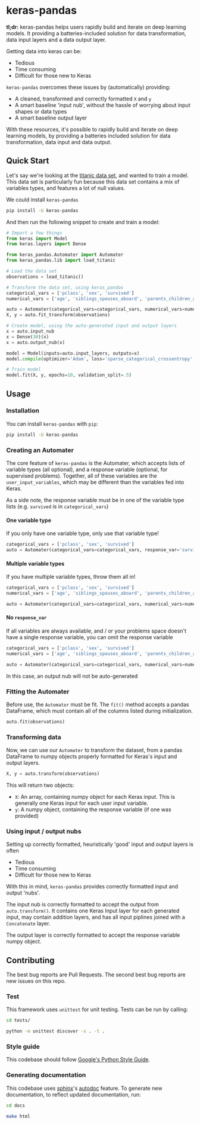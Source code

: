 # keras-pandas

**tl;dr:** keras-pandas helps users rapidly build and iterate on deep learning models. It providing a 
batteries-included solution for data transformation, data input layers and a data output layer.

Getting data into keras can be:

 - Tedious
 - Time consuming
 - Difficult for those new to Keras

`keras-pandas` overcomes these issues by (automatically) providing:

 - A cleaned, transformed and correctly formatted `X` and `y`
 - A smart baseline 'input nub', without the hassle of worrying about input shapes or data types
 - A smart baseline output layer
 
With these resources, it's possible to rapidly build and iterate on deep learning models, by providing a batteries 
included solution for data transformation, data input and data output.  

## Quick Start

Let's say we're looking at the [titanic data set](https://www.kaggle.com/c/titanic/data), and wanted to train a model. 
This data set is particularly fun because this data set contains a mix of variables types, and features a lot of null 
values. 

We could install `keras-pandas`

```bash
pip install -U keras-pandas
```

And then run the following snippet to create and train a model:

```python
# Import a few things
from keras import Model
from keras.layers import Dense

from keras_pandas.Automater import Automater
from keras_pandas.lib import load_titanic

# Load the data set
observations = load_titanic()

# Transform the data set, using keras_pandas
categorical_vars = ['pclass', 'sex', 'survived']
numerical_vars = ['age', 'siblings_spouses_aboard', 'parents_children_aboard', 'fare']

auto = Automater(categorical_vars=categorical_vars, numerical_vars=numerical_vars, response_var='survived')
X, y = auto.fit_transform(observations)

# Create model, using the auto-generated input and output layers
x = auto.input_nub
x = Dense(30)(x)
x = auto.output_nub(x)

model = Model(inputs=auto.input_layers, outputs=x)
model.compile(optimizer='Adam', loss='sparse_categorical_crossentropy', metrics=['accuracy'])

# Train model
model.fit(X, y, epochs=10, validation_split=.5)
``` 

## Usage

### Installation

You can install `keras-pandas` with `pip`:

```bash
pip install -U keras-pandas
```

### Creating an Automater

The core feature of `keras-pandas` is the Automater, which accepts lists of variable types (all optional), and a 
response variable (optional, for supervised problems). Together, all of these variables are the `user_input_variables`, 
which may be different than the variables fed into Keras. 

As a side note, the response variable must be in one of the variable type lists (e.g. `survived` is in `categorical_vars`)

#### One variable type

If you only have one variable type, only use that variable type!
```python
categorical_vars = ['pclass', 'sex', 'survived']
auto = Automater(categorical_vars=categorical_vars, response_var='survived')
```

#### Multiple variable types
If you have multiple variable types, throw them all in!

```python
categorical_vars = ['pclass', 'sex', 'survived']
numerical_vars = ['age', 'siblings_spouses_aboard', 'parents_children_aboard', 'fare']

auto = Automater(categorical_vars=categorical_vars, numerical_vars=numerical_vars, response_var='survived')
```

#### No `response_var`

If all variables are always available, and / or your problems space doesn't have a single response variable, you can 
omit the response variable

```python
categorical_vars = ['pclass', 'sex', 'survived']
numerical_vars = ['age', 'siblings_spouses_aboard', 'parents_children_aboard', 'fare']

auto = Automater(categorical_vars=categorical_vars, numerical_vars=numerical_vars)
```

In this case, an output nub will not be auto-generated

### Fitting the Automater

Before use, the `Automator` must be fit. The `fit()` method accepts a pandas DataFrame, which must contain all of the 
columns listed during initialization.

```python
auto.fit(observations)
```

### Transforming data

Now, we can use our `Automater` to transform the dataset, from a pandas DataFrame to numpy objects properly formatted
for Keras's input and output layers. 

```python
X, y = auto.transform(observations)
```

This will return two objects:

  - `X`: An array, containing numpy object for each Keras input. This is generally one Keras input for each user 
  input variable. 
  - `y`: A numpy object, containing the response variable (if one was provided) 

### Using input / output nubs

Setting up correctly formatted, heuristically 'good' input and output layers is often

 - Tedious
 - Time consuming
 - Difficult for those new to Keras
 
With this in mind, `keras-pandas` provides correctly formatted input and output 'nubs'. 

The input nub is correctly formatted to accept the output from `auto.transform()`. It contains one Keras Input layer 
for each generated input, may contain addition layers, and has all input piplines joined with a `Concatenate` layer. 

The output layer is correctly formatted to accept the response variable numpy object.  

## Contributing

The best bug reports are Pull Requests. The second best bug reports are new issues on this repo. 

### Test

This framework uses `unittest` for unit testing. Tests can be run by calling:

```bash
cd tests/

python -m unittest discover -s . -t .
```
### Style guide

This codebase should follow [Google's Python Style Guide](https://google.github.io/styleguide/pyguide.html). 

### Generating documentation

This codebase uses [sphinx](http://www.sphinx-doc.org/en/master/usage/restructuredtext/basics.html)'s 
[autodoc](http://www.sphinx-doc.org/en/master/ext/autodoc.html) feature. To generate new documentation, to reflect 
updated documentation, run:

```bash
cd docs

make html

```  
